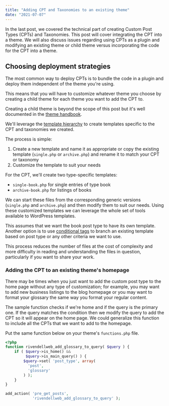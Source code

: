 ```yaml
---
title: "Adding CPT and Taxonomies to an existing theme"
date: "2021-07-07"
---
```


In the last post, we covered the technical part of creating Custom Post Types (CPTs) and Taxonomies. This post will cover integrating the CPT into a theme. We will also discuss issues regarding using CPTs as a plugin and modifying an existing theme or child theme versus incorporating the code for the CPT into a theme.

## Choosing deployment strategies

The most common way to deploy CPTs is to bundle the code in a plugin and deploy them independent of the theme you're using.

This means that you will have to customize whatever theme you choose by creating a child theme for each theme you want to add the CPT to.

Creating a child theme is beyond the scope of this post but it's well documented in the [theme handbook](https://developer.wordpress.org/themes/advanced-topics/child-themes/).

We'll leverage the [template hierarchy](https://developer.wordpress.org/themes/basics/template-hierarchy/) to create templates specific to the CPT and taxonomies we created.

The process is simple:

1. Create a new template and name it as appropriate or copy the existing template (`single.php` or `archive.php`) and rename it to match your CPT or taxonomy
2. Customize the template to suit your needs

For the CPT, we'll create two type-specific templates:

- `single-book.php` for single entries of type book
- `archive-book.php` for listings of books

We can start these files from the corresponding generic versions (`single.php` and `archive.php`) and then modify them to suit our needs. Using these customized templates we can leverage the whole set of tools available to WordPress templates.

This assumes that we want the book post type to have its own template. Another option is to use [conditional tags](https://developer.wordpress.org/themes/basics/conditional-tags/) to branch an existing template based on post type or any other criteria we want to use.

This process reduces the number of files at the cost of complexity and more difficulty in reading and understanding the files in question, particularly if you want to share your work.

### Adding the CPT to an existing theme's homepage

There may be times when you just want to add the custom post type to the home page without any type of customization; for example, you may want to add new business listings to the blog homepage or you may want to format your glossary the same way you format your regular content.

The sample function checks if we're home and if the query is the primary one. If the query matches the condition then we modify the query to add the CPT so it will appear on the home page. We could generalize this function to include all the CPTs that we want to add to the homepage.

Put the same function below on your theme's `functions.php` file.

```php
<?php
function rivendellweb_add_glossary_to_query( $query ) {
    if ( $query->is_home() && 
         $query->is_main_query() ) {
        $query->set( 'post_type', array( 
          'post',
          'glossary'
        ) );
    }
}

add_action( 'pre_get_posts',
            'rivendellweb_add_glossary_to_query' );
```
